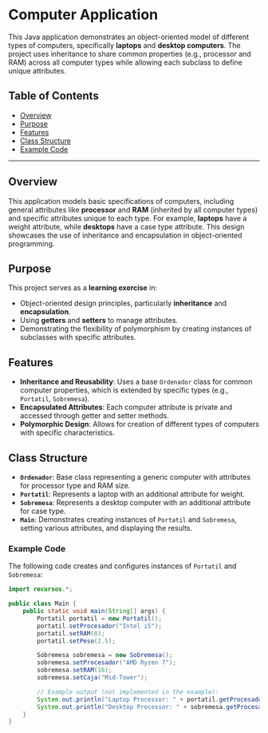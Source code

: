 # Computer Application

This Java application demonstrates an object-oriented model of different types of computers, specifically **laptops** and **desktop computers**. The project uses inheritance to share common properties (e.g., processor and RAM) across all computer types while allowing each subclass to define unique attributes.

## Table of Contents

- [Overview](#overview)
- [Purpose](#purpose)
- [Features](#features)
- [Class Structure](#class-structure)
- [Example Code](#example-code)

---

## Overview

This application models basic specifications of computers, including general attributes like **processor** and **RAM** (inherited by all computer types) and specific attributes unique to each type. For example, **laptops** have a weight attribute, while **desktops** have a case type attribute. This design showcases the use of inheritance and encapsulation in object-oriented programming.

## Purpose

This project serves as a **learning exercise** in:
- Object-oriented design principles, particularly **inheritance** and **encapsulation**.
- Using **getters** and **setters** to manage attributes.
- Demonstrating the flexibility of polymorphism by creating instances of subclasses with specific attributes.

## Features

- **Inheritance and Reusability**: Uses a base `Ordenador` class for common computer properties, which is extended by specific types (e.g., `Portatil`, `Sobremesa`).
- **Encapsulated Attributes**: Each computer attribute is private and accessed through getter and setter methods.
- **Polymorphic Design**: Allows for creation of different types of computers with specific characteristics.

## Class Structure

- **`Ordenador`**: Base class representing a generic computer with attributes for processor type and RAM size.
- **`Portatil`**: Represents a laptop with an additional attribute for weight.
- **`Sobremesa`**: Represents a desktop computer with an additional attribute for case type.
- **`Main`**: Demonstrates creating instances of `Portatil` and `Sobremesa`, setting various attributes, and displaying the results.

### Example Code

The following code creates and configures instances of `Portatil` and `Sobremesa`:

```java
import recursos.*;

public class Main {
    public static void main(String[] args) {
        Portatil portatil = new Portatil();
        portatil.setProcesador("Intel i5");
        portatil.setRAM(8);
        portatil.setPeso(2.5);

        Sobremesa sobremesa = new Sobremesa();
        sobremesa.setProcesador("AMD Ryzen 7");
        sobremesa.setRAM(16);
        sobremesa.setCaja("Mid-Tower");

        // Example output (not implemented in the example):
        System.out.println("Laptop Processor: " + portatil.getProcesador() + ", RAM: " + portatil.getRAM() + "GB, Weight: " + portatil.getPeso() + "kg");
        System.out.println("Desktop Processor: " + sobremesa.getProcesador() + ", RAM: " + sobremesa.getRAM() + "GB, Case: " + sobremesa.getCaja());
    }
}
